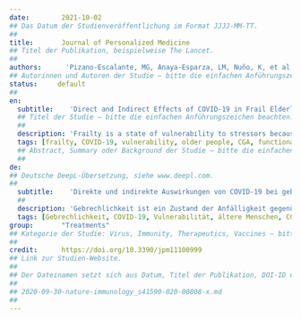 ```yaml
---
date:        2021-10-02
## Das Datum der Studienveröffentlichung im Format JJJJ-MM-TT.
##
title:       Journal of Personalized Medicine
## Titel der Publikation, beispielweise The Lancet.
##
authors:      'Pizano-Escalante, MG, Anaya-Esparza, LM, Nuño, K, et al.'
## Autorinnen und Autoren der Studie – bitte die einfachen Anführungszeichen beachten!
status:     default
##
en:
  subtitle:    'Direct and Indirect Effects of COVID-19 in Frail Elderly: Interventions and Recommendations'
  ## Titel der Studie – bitte die einfachen Anführungszeichen beachten!
  ##
  description: 'Frailty is a state of vulnerability to stressors because of a decreased physiological reserve, resulting in poor health outcomes. This state is related to chronic conditions, many of which are risk factors for outcomes in elderly patients having SARS-COV-2. This review aims to describe frailty as a physiological vulnerability agent during the COVID-19 pandemic in elderly patients, summarizing the direct and indirect effects caused by the SARS-COV-2 infection and its prognosis in frail individuals, as well as the interventions and recommendations to reduce their effects. Cohort studies have shown that patients with a Clinical Frailty Scale higher than five have a higher risk of mortality and use of mechanical ventilation after COVID-19; nonetheless, other scales have also associated frailty with longer hospital stays and more severe forms of the disease. Additionally, the indirect effects caused by the pandemic have a negative impact on the health status of older people. Due to the above, a holistic intervention is proposed based on a comprehensive geriatric assessment for frail patients (preventive or post-infection) with emphasis on physical activity and nutritional recommendations, which could be a potential preventive intervention in viral infections by COVID-19.'
  tags: [frailty, COVID-19, vulnerability, older people, CGA, functional foods]
  ## Abstract, Summary oder Background der Studie – bitte die einfachen Anführungszeichen beachten!
  ##
de: 
## Deutsche DeepL-Übersetzung, siehe www.deepl.com.
##
  subtitle:    'Direkte und indirekte Auswirkungen von COVID-19 bei gebrechlichen älteren Menschen: Interventionen und Empfehlungen'
  ##
  description: 'Gebrechlichkeit ist ein Zustand der Anfälligkeit gegenüber Stressfaktoren aufgrund einer verringerten physiologischen Reserve, die zu schlechten gesundheitlichen Ergebnissen führt. Dieser Zustand hängt mit chronischen Erkrankungen zusammen, von denen viele Risikofaktoren für die Ergebnisse bei älteren Patienten mit SARS-COV-2 sind. In dieser Übersichtsarbeit soll die Gebrechlichkeit als physiologische Anfälligkeit während der COVID-19-Pandemie bei älteren Patienten beschrieben werden, wobei die direkten und indirekten Auswirkungen der SARS-COV-2-Infektion und ihre Prognose bei gebrechlichen Personen sowie die Interventionen und Empfehlungen zur Verringerung ihrer Auswirkungen zusammengefasst werden. Kohortenstudien haben gezeigt, dass Patienten mit einer klinischen Frailty-Skala von mehr als fünf ein höheres Sterberisiko und ein höheres Risiko für eine mechanische Beatmung nach COVID-19 haben; andere Skalen haben Frailty jedoch auch mit längeren Krankenhausaufenthalten und schwereren Formen der Krankheit in Verbindung gebracht. Außerdem wirken sich die indirekten Auswirkungen der Pandemie negativ auf den Gesundheitszustand älterer Menschen aus. Aus diesen Gründen wird eine ganzheitliche Intervention vorgeschlagen, die auf einer umfassenden geriatrischen Beurteilung gebrechlicher Patienten (präventiv oder nach der Infektion) basiert und den Schwerpunkt auf körperliche Aktivität und Ernährungsempfehlungen legt, was eine potenzielle präventive Intervention bei Virusinfektionen durch COVID-19 sein könnte.' 
  tags: [Gebrechlichkeit, COVID-19, Vulnerabilität, ältere Menschen, CGA, funktionelle Lebensmittel]
group:       "Treatments"
## Kategorie der Studie: Virus, Immunity, Therapeutics, Vaccines – bitte die Anführungszeichen beachten!
##
credit:      https://doi.org/10.3390/jpm11100999
## Link zur Studien-Website.
##
## Der Dateinamen setzt sich aus Datum, Titel der Publikation, DOI-ID der Studie (nach dem letzten Slash) und der Dateiendung zusammen. Bitte den Unterstrich vor der DOI-ID beachten!
##
## 2020-09-30-nature-immunology_s41590-020-00808-x.md
##
---
```

<object data="{{ page.link }}" style='height:calc(100vh - 400px); width: 100%' type='application/pdf'></object>